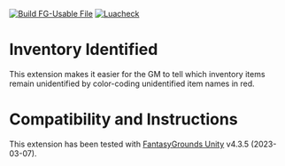 [![Build FG-Usable File](https://github.com/FG-Unofficial-Developers-Guild/FG-CoreRPG-Inventory-Identified/actions/workflows/create-ext.yml/badge.svg)](https://github.com/FG-Unofficial-Developers-Guild/FG-CoreRPG-Inventory-Identified/actions/workflows/create-ext.yml) [![Luacheck](https://github.com/FG-Unofficial-Developers-Guild/FG-CoreRPG-Inventory-Identified/actions/workflows/luacheck.yml/badge.svg)](https://github.com/FG-Unofficial-Developers-Guild/FG-CoreRPG-Inventory-Identified/actions/workflows/luacheck.yml)

# Inventory Identified
This extension makes it easier for the GM to tell which inventory items remain unidentified by color-coding unidentified item names in red.

# Compatibility and Instructions
This extension has been tested with [FantasyGrounds Unity](https://www.fantasygrounds.com/home/FantasyGroundsUnity.php) v4.3.5 (2023-03-07).
